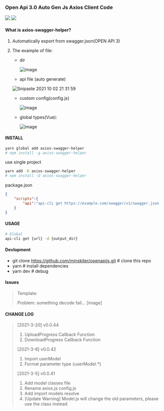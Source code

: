 ### Open Api 3.0 Auto Gen Js Axios Client Code

![](https://img.shields.io/npm/v/axios-swagger-helper?style=flat-square)
![](https://img.shields.io/npm/dw/axios-swagger-helper?style=flat-square)

#### What is axios-swagger-helper?
1. Automatically export from swagger.json(OPEN API 3)

2. The example of file:

   - dir

     ![image](https://z3.ax1x.com/2021/10/02/4bbt2T.png)

   - api file (auto generate)

   ![Snipaste 2021 10 02 21 31 59](https://z3.ax1x.com/2021/10/02/4bb1Vs.png)

   - custom config(config.js)

     ![image](https://z3.ax1x.com/2021/10/02/4bbDaR.png)

   - global types(Vue):

     ![image](https://z3.ax1x.com/2021/10/02/4bbOsg.png)

     

#### INSTALL
``` sh
yarn global add axios-swagger-helper
# npm install -g axios-swagger-helper
```

use single project
``` sh
yarn add -D axios-swagger-helper
# npm install -D axios-swagger-helper
```
package.json
``` json
{
    "scripts":{
        "api":"api-cli get https://example.com/swagger/v1/swagger.json -d ./api"
    }
}
```

#### USAGE

``` sh
# Global
api-cli get {url} -d {output_dir}
```

#### Devlopment

- git clone https://github.com/minskiter/openapijs.git # clone this repo
- yarn # install dependencies
- yarn dev # debug 

#### Issues

> Template:
>
> [Swagger Docs Url]: http://localhost:5000/swagger/v1/swagger.json
>
> Problem: 
> something decode fail...
> [image]

#### CHANGE LOG  

> [2021-3-20] v0.0.44
>
> 1. UploadProgress Callback Function  
> 2. DownloadProgress Callback Function  
>
> [2021-3-6]  v0.0.42  
>
> 1. Import userModel  
> 2. Format parameter type {userModel.*}   
>
> [2021-3-5]  v0.0.41   
>
> 1. Add model classes file
> 2. Rename axios.js config.js
> 3. Add import models resolve 
> 4. [Update Warning] Model.js will change the old parameters, please use the class instead

